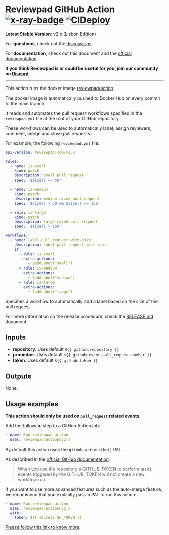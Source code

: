 # Reviewpad GitHub Action [![x-ray-badge](https://img.shields.io/badge/Time%20to%20Merge-Strong%20team-ee9b00?link=https://xray.reviewpad.com/analysis?repository=https%3A%2F%2Fgithub.com%2Freviewpad%2Faction&style=plastic.svg)](https://xray.reviewpad.com/analysis?repository=https%3A%2F%2Fgithub.com%2Freviewpad%2Faction) [![CIDeploy](https://github.com/reviewpad/action/actions/workflows/cideploy.yml/badge.svg)](https://github.com/reviewpad/action/actions/workflows/cideploy.yml)

**Latest Stable Version**: v2.x (Lisbon Edition)

For **questions**, check out the [discussions](https://github.com/reviewpad/reviewpad/discussions).

For **documentation**, check out this document and the [official documentation](https://docs.reviewpad.com).

**If you think Reviewpad is or could be useful for you, join our community on [Discord](https://reviewpad.com/discord).**

____

This action runs the docker image [reviewpad/action](https://hub.docker.com/repository/docker/reviewpad/action).

The docker image is automatically pushed to Docker Hub on every commit to the main branch.

It reads and automates the pull request workflows specified in the `reviewpad.yml` file at the root of your GitHub repository.

These workflows can be used to automatically label, assign reviewers, comment, merge and close pull requests.

For example, the following `reviewpad.yml` file:

```yaml
api-version: reviewpad.com/v2.x

rules:
  - name: is-small
    kind: patch
    description: small pull request
    spec: '$size() <= 50'

  - name: is-medium
    kind: patch
    description: medium-sized pull request
    spec: '$size() > 50 && $size() <= 150'

  - rule: is-large
    kind: patch
    description: large-sized pull request
    spec: '$size() > 150'

workflows:
  - name: label-pull-request-with-size
    description: Label pull request with size
    if:
      - rule: is-small
        extra-actions:
          - $addLabel("small")
      - rule: is-medium
        extra-actions:
          - $addLabel("medium")
      - rule: is-large
        extra-actions:
          - $addLabel("large")
```

Specifies a workflow to automatically add a label based on the size of the pull request.

For more information on the release procedure, check the [RELEASE.md](./RELEASE.md) document.

## Inputs

- **repository**: Uses default `${{ github.repository }}`
- **prnumber**: Uses default `${{ github.event.pull_request.number }}`
- **token**: Uses default `${{ github.token }}`

## Outputs

None.

## Usage examples

**This action should only be used on `pull_request` related events.**

Add the following step to a GitHub Action job:

```yaml
- name: Run reviewpad action
  uses: reviewpad/action@v2.x
```


By default this action uses the `github-actions[bot]` PAT.

As described in the [official GitHub documentation](https://docs.github.com/en/actions/security-guides/automatic-token-authentication#using-the-github_token-in-a-workflow):

> When you use the repository's GITHUB_TOKEN to perform tasks, events triggered by the GITHUB_TOKEN will not create a new workflow run.

If you want to use more advanced features such as the auto-merge feature, we recommend that you explicitly pass a PAT to run this action:

```yaml
- name: Run reviewpad action
  uses: reviewpad/action@v2.x
  with:
    token: ${{ secrets.GH_TOKEN }}
```

[Please follow this link to know more](https://docs.reviewpad.com/docs/github-action-with-github-token).

